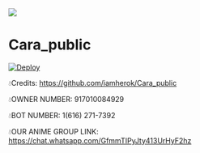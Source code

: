 <img src='https://coolwallpapers.me/th700/2883048-saitama-one-punch-man-anime___anime-wallpapers.jpg'/>

# Cara_public

[![Deploy](https://www.herokucdn.com/deploy/button.png)](https://heroku.com/deploy)


💧Credits: https://github.com/iamherok/Cara_public


💧OWNER NUMBER: 917010084929

💧BOT NUMBER: 1(616) 271-7392

💧OUR ANIME GROUP LINK: https://chat.whatsapp.com/GfmmTIPyJty413UrHyF2hz
